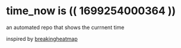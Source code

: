 # time_now is (( 1699254000364 ))

an automated repo that shows the currnent time

inspired by [breakingheatmap](https://github.com/breakingheatmap/breakingheatmap)